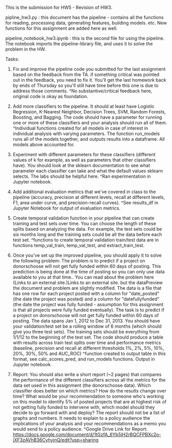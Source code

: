 This is the submission for HW5 - Revision of HW3.

pipline_hw3.py : this document has the pipeline - contains all the functions for reading, processing data, generating features, building models. etc. New functions for this assignment are added here as well.

pipeline_notebook_hw3.ipynb : this is the second file for using the pipeline. The notebook imports the pipeline-library file, and uses it to solve the problem in the HW.

Tasks:
1. Fix and improve the pipeline code you submitted for the last assignment based on the feedback from the TA. if something critical was pointed out in the feedback, you need to fix it. You'll get the last homework back by ends of Thursday so you'll still have time before this one is due to address those comments.
^No substantive/critical feedback here, original code is okay as foundation.


2. Add more classifiers to the pipeline. It should at least have Logistic Regression, K-Nearest Neighbor, Decision Trees, SVM, Random Forests, Boosting, and Bagging. The code should have a parameter for running one or more of these classifiers and your analysis should run all of them.
^Individual functions created for all models in case of interest in individual analysis with varying parameters. The function run_models runs all of the models together, and outputs results into a dataframe. All models above accounted for.


3. Experiment with different parameters for these classifiers (different values of k for example, as well as parameters that other classifiers have). You should look at the sklearn documentation to see what parameter each classifier can take and what the default values sklearn selects. The labs should be helpful here.
^Ran experimentation in Jupyter notebook.


4. Add additional evaluation metrics that we've covered in class to the pipeline (accuracy, precision at different levels, recall at different levels, F1, area under curve, and precision-recall curves).
^See results_df in Jupyter Notebook for output of evaluation metrics.


5. Create temporal validation function in your pipeline that can create training and test sets over time. You can choose the length of these splits based on analyzing the data. For example, the test sets could be six months long and the training sets could be all the data before each test set.
^functions to create temporal validation train/test data are in functions temp_val_train, temp_val_test, and extract_train_test.


6. Once you've set up the improved pipeline, you should apply it to solve the following problem:
The problem is to predict if a project on donorschoose will not get fully funded within 60 days of posting. This prediction is being done at the time of posting so you can only use data available to you at that time.. You can read about the problem here (Links to an external site.)Links to an external site. but the dataPreview the document and problem are slightly modified. The data is a file that has one row for each project posted with a column for "date_posted" (the date the project was posted) and a column for "datefullyfunded" (the date the project was fully funded - assumption for this assignment is that all projects were fully funded eventually). The task is to predict if a project on donorschoose will not get fully funded within 60 days of posting.
The data spans Jan 1, 2012 to Dec 31, 2013. You should have your validation/test set be a rolling window of 6 months (which should give you three test sets). The training sets should be everything from 1/1/12 to the beginning of the test set.
The code should produce a table with results across train test splits over time and performance metrics (baseline, precision and recall at different thresholds 1%, 2%, 5%, 10%, 20%, 30%, 50% and AUC_ROC)
^function created to output table in this format, see calc_scores_pred, and run_models functions. Output in Jupyter notebook.


7. Report:
You should also write a short report (~2 pages) that compares the performance of the different classifiers across all the metrics for the data set used in this assignment (the donorschoose data). Which classifier does better on which metrics? How do the results change over time? What would be your recommendation to someone who's working on this model to identify 5% of posted projects that are at highest risk of not getting fully funded to intervene with, which model should they decide to go forward with and deploy?
The report should not be a list of graphs and numbers. It needs to explain to a policy audience the implications of your analysis and your recommendations as a memo you would send to a policy audience.
^Google Drive Link for Report: https://docs.google.com/document/d/1tGzfA_6Yb5iH2rBQCFPBXc2o-jXF3zAVhB36CyhyjnQ/edit?usp=sharing



